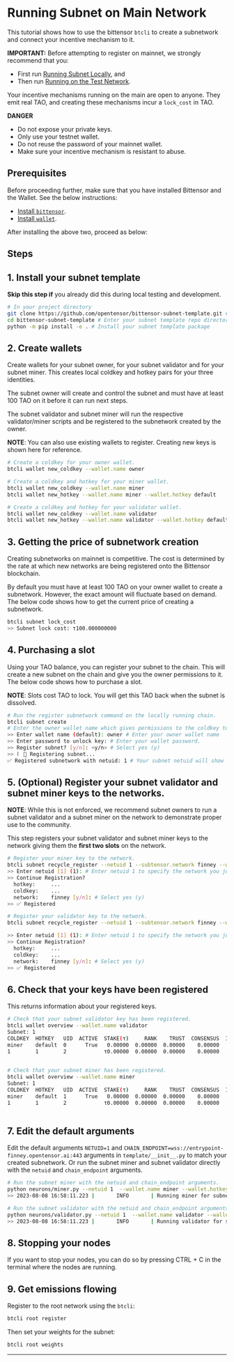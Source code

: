 # Running Subnet on Main Network
This tutorial shows how to use the bittensor `btcli` to create a subnetwork and connect your incentive mechanism to it. 

**IMPORTANT:** Before attempting to register on mainnet, we strongly recommend that you:
- First run [Running Subnet Locally](running_on_staging.md), and
- Then run [Running on the Test Network](running_on_testnet.md).

Your incentive mechanisms running on the main are open to anyone. They emit real TAO, and creating these mechanisms incur a `lock_cost` in TAO.

**DANGER**
- Do not expose your private keys.
- Only use your testnet wallet.
- Do not reuse the password of your mainnet wallet.
- Make sure your incentive mechanism is resistant to abuse. 

## Prerequisites

Before proceeding further, make sure that you have installed Bittensor and the Wallet. See the below instructions:

- [Install `bittensor`](https://github.com/opentensor/bittensor#install).
- [Install `wallet`](https://github.com/opentensor/bittensor#wallets).

After installing the above two, proceed as below:

## Steps

## 1. Install your subnet template

**Skip this step if** you already did this during local testing and development.

```bash
# In your project directory
git clone https://github.com/opentensor/bittensor-subnet-template.git # TODO[owner]: Replace this with your custom repo URL
cd bittensor-subnet-template # Enter your subnet template repo directory
python -m pip install -e . # Install your subnet template package
```

## 2. Create wallets 

Create wallets for your subnet owner, for your subnet validator and for your subnet miner. This creates local coldkey and hotkey pairs for your three identities. 

The subnet owner will create and control the subnet and must have at least 100 TAO on it before it can run next steps. 

The subnet validator and subnet miner will run the respective validator/miner scripts and be registered to the subnetwork created by the owner.

**NOTE**: You can also use existing wallets to register. Creating new keys is shown here for reference.

```bash
# Create a coldkey for your owner wallet.
btcli wallet new_coldkey --wallet.name owner

# Create a coldkey and hotkey for your miner wallet.
btcli wallet new_coldkey --wallet.name miner
btcli wallet new_hotkey --wallet.name miner --wallet.hotkey default

# Create a coldkey and hotkey for your validator wallet.
btcli wallet new_coldkey --wallet.name validator
btcli wallet new_hotkey --wallet.name validator --wallet.hotkey default
```

## 3. Getting the price of subnetwork creation

Creating subnetworks on mainnet is competitive. The cost is determined by the rate at which new networks are being registered onto the Bittensor blockchain. 

By default you must have at least 100 TAO on your owner wallet to create a subnetwork. However, the exact amount will fluctuate based on demand. The below code shows how to get the current price of creating a subnetwork.

```bash
btcli subnet lock_cost 
>> Subnet lock cost: τ100.000000000
```

## 4. Purchasing a slot

Using your TAO balance, you can register your subnet to the chain. This will create a new subnet on the chain and give you the owner permissions to it. The below code shows how to purchase a slot. 

**NOTE**: Slots cost TAO to lock. You will get this TAO back when the subnet is dissolved.

```bash
# Run the register subnetwork command on the locally running chain.
btcli subnet create  
# Enter the owner wallet name which gives permissions to the coldkey to later define running hyper parameters.
>> Enter wallet name (default): owner # Enter your owner wallet name
>> Enter password to unlock key: # Enter your wallet password.
>> Register subnet? [y/n]: <y/n> # Select yes (y)
>> ⠇ 📡 Registering subnet...
✅ Registered subnetwork with netuid: 1 # Your subnet netuid will show here, save this for later.
```

## 5. (Optional) Register your subnet validator and subnet miner keys to the networks.

**NOTE**: While this is not enforced, we recommend subnet owners to run a subnet validator and a subnet miner on the network to demonstrate proper use to the community.

This step registers your subnet validator and subnet miner keys to the network giving them the **first two slots** on the network.

```bash
# Register your miner key to the network.
btcli subnet recycle_register --netuid 1 --subtensor.network finney --wallet.name miner --wallet.hotkey default
>> Enter netuid [1] (1): # Enter netuid 1 to specify the network you just created.
>> Continue Registration?
  hotkey:     ...
  coldkey:    ...
  network:    finney [y/n]: # Select yes (y)
>> ✅ Registered

# Register your validator key to the network.
btcli subnet recycle_register --netuid 1 --subtensor.network finney --wallet.name validator --wallet.hotkey default

>> Enter netuid [1] (1): # Enter netuid 1 to specify the network you just created.
>> Continue Registration?
  hotkey:     ...
  coldkey:    ...
  network:    finney [y/n]: # Select yes (y)
>> ✅ Registered
```

## 6. Check that your keys have been registered

This returns information about your registered keys.
```bash
# Check that your subnet validator key has been registered.
btcli wallet overview --wallet.name validator 
Subnet: 1                                                                                                                                                                
COLDKEY  HOTKEY   UID  ACTIVE  STAKE(τ)     RANK    TRUST  CONSENSUS  INCENTIVE  DIVIDENDS  EMISSION(ρ)   VTRUST  VPERMIT  UPDATED  AXON  HOTKEY_SS58                    
miner    default  0      True   0.00000  0.00000  0.00000    0.00000    0.00000    0.00000            0  0.00000                14  none  5GTFrsEQfvTsh3WjiEVFeKzFTc2xcf…
1        1        2            τ0.00000  0.00000  0.00000    0.00000    0.00000    0.00000           ρ0  0.00000                                                         
                                                                          Wallet balance: τ0.0         

# Check that your subnet miner has been registered.
btcli wallet overview --wallet.name miner 
Subnet: 1                                                                                                                                                                
COLDKEY  HOTKEY   UID  ACTIVE  STAKE(τ)     RANK    TRUST  CONSENSUS  INCENTIVE  DIVIDENDS  EMISSION(ρ)   VTRUST  VPERMIT  UPDATED  AXON  HOTKEY_SS58                    
miner    default  1      True   0.00000  0.00000  0.00000    0.00000    0.00000    0.00000            0  0.00000                14  none  5GTFrsEQfvTsh3WjiEVFeKzFTc2xcf…
1        1        2            τ0.00000  0.00000  0.00000    0.00000    0.00000    0.00000           ρ0  0.00000                                                         
                                                                          Wallet balance: τ0.0   
```

## 7. Edit the default arguments

Edit the default arguments `NETUID=1` and `CHAIN_ENDPOINT=wss://entrypoint-finney.opentensor.ai:443` arguments in `template/__init__.py` to match your created subnetwork. Or run the subnet miner and subnet validator directly with the `netuid` and `chain_endpoint` arguments.
```bash
# Run the subnet miner with the netuid and chain_endpoint arguments.
python neurons/miner.py --netuid 1  --wallet.name miner --wallet.hotkey default --logging.debug
>> 2023-08-08 16:58:11.223 |       INFO       | Running miner for subnet: 1 on network: wss://entrypoint-finney.opentensor.ai:443 with config: ...

# Run the subnet validator with the netuid and chain_endpoint arguments.
python neurons/validator.py --netuid 1  --wallet.name validator --wallet.hotkey default --logging.debug
>> 2023-08-08 16:58:11.223 |       INFO       | Running validator for subnet: 1 on network: wss://entrypoint-finney.opentensor.ai:443 with config: ...
```

## 8. Stopping your nodes
If you want to stop your nodes, you can do so by pressing CTRL + C in the terminal where the nodes are running.

## 9. Get emissions flowing

Register to the root network using the `btcli`:
```bash
btcli root register 
```

Then set your weights for the subnet:
```bash
btcli root weights 
```
---